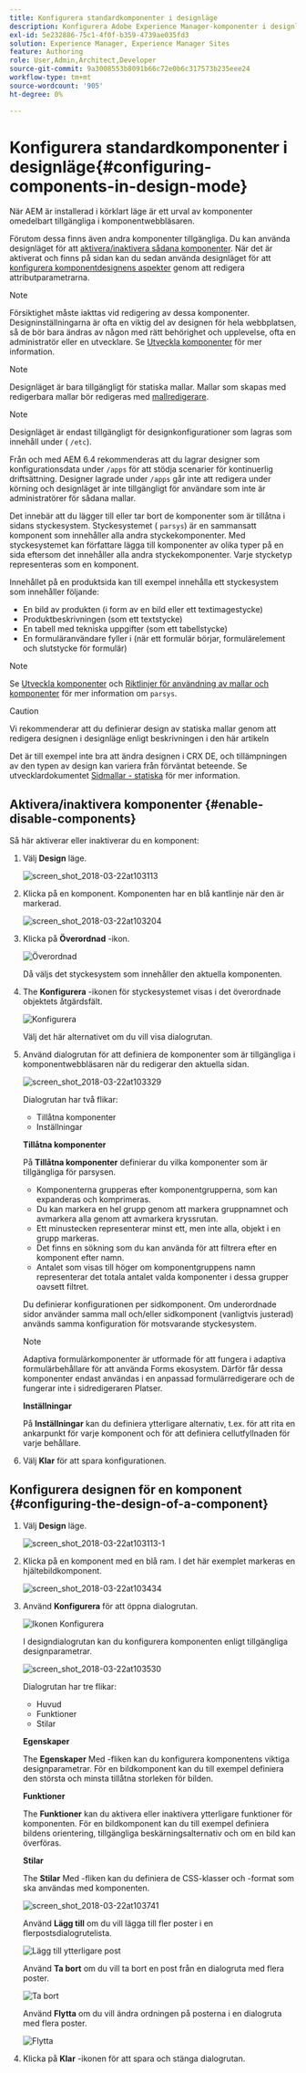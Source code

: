 ```yaml
---
title: Konfigurera standardkomponenter i designläge
description: Konfigurera Adobe Experience Manager-komponenter i designläge.
exl-id: 5e232886-75c1-4f0f-b359-4739ae035fd3
solution: Experience Manager, Experience Manager Sites
feature: Authoring
role: User,Admin,Architect,Developer
source-git-commit: 9a3008553b8091b66c72e0b6c317573b235eee24
workflow-type: tm+mt
source-wordcount: '905'
ht-degree: 0%

---
```


# Konfigurera standardkomponenter i designläge{#configuring-components-in-design-mode}

När AEM är installerad i körklart läge är ett urval av komponenter omedelbart tillgängliga i komponentwebbläsaren.

Förutom dessa finns även andra komponenter tillgängliga. Du kan använda designläget för att [aktivera/inaktivera sådana komponenter](#enable-disable-components). När det är aktiverat och finns på sidan kan du sedan använda designläget för att [konfigurera komponentdesignens aspekter](#configuring-the-design-of-a-component) genom att redigera attributparametrarna.

>[!NOTE]
>
>Försiktighet måste iakttas vid redigering av dessa komponenter. Designinställningarna är ofta en viktig del av designen för hela webbplatsen, så de bör bara ändras av någon med rätt behörighet och upplevelse, ofta en administratör eller en utvecklare. Se [Utveckla komponenter](/help/sites-developing/components.md) för mer information.

>[!NOTE]
>
>Designläget är bara tillgängligt för statiska mallar. Mallar som skapas med redigerbara mallar bör redigeras med [mallredigerare](/help/sites-authoring/templates.md).

>[!NOTE]
>
>Designläget är endast tillgängligt för designkonfigurationer som lagras som innehåll under ( `/etc`).
>
>Från och med AEM 6.4 rekommenderas att du lagrar designer som konfigurationsdata under `/apps` för att stödja scenarier för kontinuerlig driftsättning. Designer lagrade under `/apps` går inte att redigera under körning och designläget är inte tillgängligt för användare som inte är administratörer för sådana mallar.

Det innebär att du lägger till eller tar bort de komponenter som är tillåtna i sidans styckesystem. Styckesystemet ( `parsys`) är en sammansatt komponent som innehåller alla andra styckekomponenter. Med styckesystemet kan författare lägga till komponenter av olika typer på en sida eftersom det innehåller alla andra styckekomponenter. Varje stycketyp representeras som en komponent.

Innehållet på en produktsida kan till exempel innehålla ett styckesystem som innehåller följande:

* En bild av produkten (i form av en bild eller ett textimagestycke)
* Produktbeskrivningen (som ett textstycke)
* En tabell med tekniska uppgifter (som ett tabellstycke)
* En formuläranvändare fyller i (när ett formulär börjar, formulärelement och slutstycke för formulär)

>[!NOTE]
>
>Se [Utveckla komponenter](/help/sites-developing/components.md) och [Riktlinjer för användning av mallar och komponenter](/help/sites-developing/dev-guidelines-bestpractices.md#guidelines-for-using-templates-and-components) för mer information om `parsys`.

>[!CAUTION]
>
>Vi rekommenderar att du definierar design av statiska mallar genom att redigera designen i designläge enligt beskrivningen i den här artikeln
>
>Det är till exempel inte bra att ändra designen i CRX DE, och tillämpningen av den typen av design kan variera från förväntat beteende. Se utvecklardokumentet [Sidmallar - statiska](/help/sites-developing/page-templates-static.md#how-template-designs-are-applied) för mer information.

## Aktivera/inaktivera komponenter {#enable-disable-components}

Så här aktiverar eller inaktiverar du en komponent:

1. Välj **Design** läge.

   ![screen_shot_2018-03-22at103113](assets/screen_shot_2018-03-22at103113.png)

1. Klicka på en komponent. Komponenten har en blå kantlinje när den är markerad.

   ![screen_shot_2018-03-22at103204](assets/screen_shot_2018-03-22at103204.png)

1. Klicka på **Överordnad** -ikon.

   ![Överordnad](do-not-localize/screen_shot_2018-03-22at103204.png)

   Då väljs det styckesystem som innehåller den aktuella komponenten.

1. The **Konfigurera** -ikonen för styckesystemet visas i det överordnade objektets åtgärdsfält.

   ![Konfigurera](do-not-localize/screen_shot_2018-03-22at103256.png)

   Välj det här alternativet om du vill visa dialogrutan.

1. Använd dialogrutan för att definiera de komponenter som är tillgängliga i komponentwebbläsaren när du redigerar den aktuella sidan.

   ![screen_shot_2018-03-22at103329](assets/screen_shot_2018-03-22at103329.png)

   Dialogrutan har två flikar:

   * Tillåtna komponenter
   * Inställningar

   **Tillåtna komponenter**

   På **Tillåtna komponenter** definierar du vilka komponenter som är tillgängliga för parsysen.

   * Komponenterna grupperas efter komponentgrupperna, som kan expanderas och komprimeras.
   * Du kan markera en hel grupp genom att markera gruppnamnet och avmarkera alla genom att avmarkera kryssrutan.
   * Ett minustecken representerar minst ett, men inte alla, objekt i en grupp markeras.
   * Det finns en sökning som du kan använda för att filtrera efter en komponent efter namn.
   * Antalet som visas till höger om komponentgruppens namn representerar det totala antalet valda komponenter i dessa grupper oavsett filtret.

   Du definierar konfigurationen per sidkomponent. Om underordnade sidor använder samma mall och/eller sidkomponent (vanligtvis justerad) används samma konfiguration för motsvarande styckesystem.

   >[!NOTE]
   >
   >Adaptiva formulärkomponenter är utformade för att fungera i adaptiva formulärbehållare för att använda Forms ekosystem. Därför får dessa komponenter endast användas i en anpassad formulärredigerare och de fungerar inte i sidredigeraren Platser.

   **Inställningar**

   På **Inställningar** kan du definiera ytterligare alternativ, t.ex. för att rita en ankarpunkt för varje komponent och för att definiera cellutfyllnaden för varje behållare.

1. Välj **Klar** för att spara konfigurationen.

## Konfigurera designen för en komponent {#configuring-the-design-of-a-component}

1. Välj **Design** läge.

   ![screen_shot_2018-03-22at103113-1](assets/screen_shot_2018-03-22at103113-1.png)

1. Klicka på en komponent med en blå ram. I det här exemplet markeras en hjältebildkomponent.

   ![screen_shot_2018-03-22at103434](assets/screen_shot_2018-03-22at103434.png)

1. Använd **Konfigurera** för att öppna dialogrutan.

   ![Ikonen Konfigurera](do-not-localize/screen_shot_2018-03-22at103256-1.png)

   I designdialogrutan kan du konfigurera komponenten enligt tillgängliga designparametrar.

   ![screen_shot_2018-03-22at103530](assets/screen_shot_2018-03-22at103530.png)

   Dialogrutan har tre flikar:

   * Huvud
   * Funktioner
   * Stilar

   **Egenskaper**

   The **Egenskaper** Med -fliken kan du konfigurera komponentens viktiga designparametrar. För en bildkomponent kan du till exempel definiera den största och minsta tillåtna storleken för bilden.

   **Funktioner**

   The **Funktioner** kan du aktivera eller inaktivera ytterligare funktioner för komponenten. För en bildkomponent kan du till exempel definiera bildens orientering, tillgängliga beskärningsalternativ och om en bild kan överföras.

   **Stilar**

   The **Stilar** Med -fliken kan du definiera de CSS-klasser och -format som ska användas med komponenten.

   ![screen_shot_2018-03-22at103741](assets/screen_shot_2018-03-22at103741.png)

   Använd **Lägg till** om du vill lägga till fler poster i en flerpostsdialogrutelista.

   ![Lägg till ytterligare post](assets/chlimage_1-94.png)

   Använd **Ta bort** om du vill ta bort en post från en dialogruta med flera poster.

   ![Ta bort](do-not-localize/screen_shot_2018-03-22at103809.png)

   Använd **Flytta** om du vill ändra ordningen på posterna i en dialogruta med flera poster.

   ![Flytta](do-not-localize/screen_shot_2018-03-22at103816.png)

1. Klicka på **Klar** -ikonen för att spara och stänga dialogrutan.

